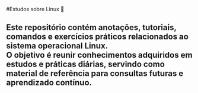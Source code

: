 
#Estudos sobre Linux 🐧

Este repositório contém anotações, tutoriais, comandos e exercícios práticos relacionados ao sistema operacional **Linux**.  
O objetivo é reunir conhecimentos adquiridos em estudos e práticas diárias, servindo como material de referência para consultas futuras e aprendizado contínuo.
---

